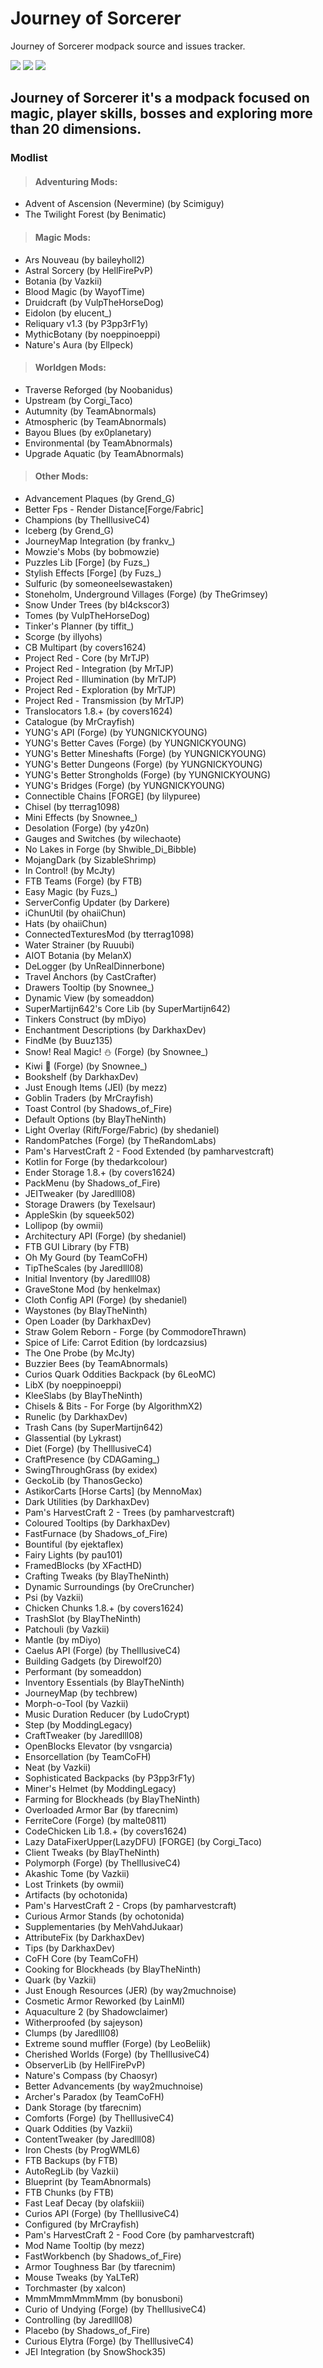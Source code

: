 # Journey of Sorcerer
Journey of Sorcerer modpack source and issues tracker.

[![](https://img.shields.io/badge/For%20Minecraft-1.16.5%20|%20Forge%20-blue?style=flat-square)](https://www.curseforge.com/minecraft/modpacks/journey-of-sorcerer/files)
[![](https://img.shields.io/badge/Requirements-4GB%20of%20RAM-blue?style=flat-square)](https://files.minecraftforge.net/net/minecraftforge/forge/)
![](https://img.shields.io/badge/Mods%20Loaded-201-blue?style=flat-square)

## **Journey of Sorcerer it's a modpack focused on magic, player skills, bosses and exploring more than 20 dimensions.**

### **Modlist**

>#### Adventuring Mods:

- Advent of Ascension (Nevermine) (by Scimiguy)
- The Twilight Forest (by Benimatic)

>#### Magic Mods:

- Ars Nouveau (by baileyholl2)
- Astral Sorcery (by HellFirePvP)
- Botania (by Vazkii)
- Blood Magic (by WayofTime)
- Druidcraft (by VulpTheHorseDog)
- Eidolon (by elucent_)
- Reliquary v1.3 (by P3pp3rF1y)
- MythicBotany (by noeppinoeppi)
- Nature's Aura (by Ellpeck)

>#### Worldgen Mods:

- Traverse Reforged (by Noobanidus)
- Upstream (by Corgi_Taco)
- Autumnity (by TeamAbnormals)
- Atmospheric (by TeamAbnormals)
- Bayou Blues (by ex0planetary)
- Environmental (by TeamAbnormals)
- Upgrade Aquatic (by TeamAbnormals)

>#### Other Mods:

- Advancement Plaques (by Grend_G)
- Better Fps - Render Distance[Forge/Fabric]
- Champions (by TheIllusiveC4)
- Iceberg (by Grend_G)
- JourneyMap Integration (by frankv_)
- Mowzie's Mobs (by bobmowzie)
- Puzzles Lib [Forge] (by Fuzs_)
- Stylish Effects [Forge] (by Fuzs_)
- Sulfuric (by someoneelsewastaken)
- Stoneholm, Underground Villages (Forge) (by TheGrimsey)
- Snow Under Trees (by bl4ckscor3)
- Tomes (by VulpTheHorseDog)
- Tinker's Planner (by tiffit_)
- Scorge (by illyohs)
- CB Multipart (by covers1624)
- Project Red - Core (by MrTJP)
- Project Red - Integration (by MrTJP)
- Project Red - Illumination (by MrTJP)
- Project Red - Exploration (by MrTJP)
- Project Red - Transmission (by MrTJP)
- Translocators 1.8.+ (by covers1624)
- Catalogue (by MrCrayfish)
- YUNG's API (Forge) (by YUNGNICKYOUNG)
- YUNG's Better Caves (Forge) (by YUNGNICKYOUNG)
- YUNG's Better Mineshafts (Forge) (by YUNGNICKYOUNG)
- YUNG's Better Dungeons (Forge) (by YUNGNICKYOUNG)
- YUNG's Better Strongholds (Forge) (by YUNGNICKYOUNG)
- YUNG's Bridges (Forge) (by YUNGNICKYOUNG)
- Connectible Chains [FORGE] (by lilypuree)
- Chisel (by tterrag1098)
- Mini Effects (by Snownee_)
- Desolation (Forge) (by y4z0n)
- Gauges and Switches (by wilechaote)
- No Lakes in Forge (by Shwible_Di_Bibble)
- MojangDark (by SizableShrimp)
- In Control! (by McJty)
- FTB Teams (Forge) (by FTB)
- Easy Magic (by Fuzs_)
- ServerConfig Updater (by Darkere)
- iChunUtil (by ohaiiChun)
- Hats (by ohaiiChun)
- ConnectedTexturesMod (by tterrag1098)
- Water Strainer (by Ruuubi)
- AIOT Botania (by MelanX)
- DeLogger (by UnRealDinnerbone)
- Travel Anchors (by CastCrafter)
- Drawers Tooltip (by Snownee_)
- Dynamic View (by someaddon)
- SuperMartijn642's Core Lib (by SuperMartijn642)
- Tinkers Construct (by mDiyo)
- Enchantment Descriptions (by DarkhaxDev)
- FindMe (by Buuz135)
- Snow! Real Magic! ⛄ (Forge) (by Snownee_)
- Kiwi 🥝 (Forge) (by Snownee_)
- Bookshelf (by DarkhaxDev)
- Just Enough Items (JEI) (by mezz)
- Goblin Traders (by MrCrayfish)
- Toast Control (by Shadows_of_Fire)
- Default Options (by BlayTheNinth)
- Light Overlay (Rift/Forge/Fabric) (by shedaniel)
- RandomPatches (Forge) (by TheRandomLabs)
- Pam's HarvestCraft 2 - Food Extended (by pamharvestcraft)
- Kotlin for Forge (by thedarkcolour)
- Ender Storage 1.8.+ (by covers1624)
- PackMenu (by Shadows_of_Fire)
- JEITweaker (by Jaredlll08)
- Storage Drawers (by Texelsaur)
- AppleSkin (by squeek502)
- Lollipop (by owmii)
- Architectury API (Forge) (by shedaniel)
- FTB GUI Library (by FTB)
- Oh My Gourd (by TeamCoFH)
- TipTheScales (by Jaredlll08)
- Initial Inventory (by Jaredlll08)
- GraveStone Mod (by henkelmax)
- Cloth Config API (Forge) (by shedaniel)
- Waystones (by BlayTheNinth)
- Open Loader (by DarkhaxDev)
- Straw Golem Reborn - Forge (by CommodoreThrawn)
- Spice of Life: Carrot Edition (by lordcazsius)
- The One Probe (by McJty)
- Buzzier Bees (by TeamAbnormals)
- Curios Quark Oddities Backpack (by 6LeoMC)
- LibX (by noeppinoeppi)
- KleeSlabs (by BlayTheNinth)
- Chisels & Bits - For Forge (by AlgorithmX2)
- Runelic (by DarkhaxDev)
- Trash Cans (by SuperMartijn642)
- Glassential (by Lykrast)
- Diet (Forge) (by TheIllusiveC4)
- CraftPresence (by CDAGaming_)
- SwingThroughGrass (by exidex)
- GeckoLib (by ThanosGecko)
- AstikorCarts [Horse Carts] (by MennoMax)
- Dark Utilities (by DarkhaxDev)
- Pam's HarvestCraft 2 - Trees (by pamharvestcraft)
- Coloured Tooltips (by DarkhaxDev)
- FastFurnace (by Shadows_of_Fire)
- Bountiful (by ejektaflex)
- Fairy Lights (by pau101)
- FramedBlocks (by XFactHD)
- Crafting Tweaks (by BlayTheNinth)
- Dynamic Surroundings (by OreCruncher)
- Psi (by Vazkii)
- Chicken Chunks 1.8.+ (by covers1624)
- TrashSlot (by BlayTheNinth)
- Patchouli (by Vazkii)
- Mantle (by mDiyo)
- Caelus API (Forge) (by TheIllusiveC4)
- Building Gadgets (by Direwolf20)
- Performant (by someaddon)
- Inventory Essentials (by BlayTheNinth)
- JourneyMap (by techbrew)
- Morph-o-Tool (by Vazkii)
- Music Duration Reducer (by LudoCrypt)
- Step (by ModdingLegacy)
- CraftTweaker (by Jaredlll08)
- OpenBlocks Elevator (by vsngarcia)
- Ensorcellation (by TeamCoFH)
- Neat (by Vazkii)
- Sophisticated Backpacks (by P3pp3rF1y)
- Miner's Helmet (by ModdingLegacy)
- Farming for Blockheads (by BlayTheNinth)
- Overloaded Armor Bar (by tfarecnim)
- FerriteCore (Forge) (by malte0811)
- CodeChicken Lib 1.8.+ (by covers1624)
- Lazy DataFixerUpper(LazyDFU) [FORGE] (by Corgi_Taco)
- Client Tweaks (by BlayTheNinth)
- Polymorph (Forge) (by TheIllusiveC4)
- Akashic Tome (by Vazkii)
- Lost Trinkets (by owmii)
- Artifacts (by ochotonida)
- Pam's HarvestCraft 2 - Crops (by pamharvestcraft)
- Curious Armor Stands (by ochotonida)
- Supplementaries (by MehVahdJukaar)
- AttributeFix (by DarkhaxDev)
- Tips (by DarkhaxDev)
- CoFH Core (by TeamCoFH)
- Cooking for Blockheads (by BlayTheNinth)
- Quark (by Vazkii)
- Just Enough Resources (JER) (by way2muchnoise)
- Cosmetic Armor Reworked (by LainMI)
- Aquaculture 2 (by Shadowclaimer)
- Witherproofed (by sajeyson)
- Clumps (by Jaredlll08)
- Extreme sound muffler (Forge) (by LeoBeliik)
- Cherished Worlds (Forge) (by TheIllusiveC4)
- ObserverLib (by HellFirePvP)
- Nature's Compass (by Chaosyr)
- Better Advancements (by way2muchnoise)
- Archer's Paradox (by TeamCoFH)
- Dank Storage (by tfarecnim)
- Comforts (Forge) (by TheIllusiveC4)
- Quark Oddities (by Vazkii)
- ContentTweaker (by Jaredlll08)
- Iron Chests (by ProgWML6)
- FTB Backups (by FTB)
- AutoRegLib (by Vazkii)
- Blueprint (by TeamAbnormals)
- FTB Chunks (by FTB)
- Fast Leaf Decay (by olafskiii)
- Curios API (Forge) (by TheIllusiveC4)
- Configured (by MrCrayfish)
- Pam's HarvestCraft 2 - Food Core (by pamharvestcraft)
- Mod Name Tooltip (by mezz)
- FastWorkbench (by Shadows_of_Fire)
- Armor Toughness Bar (by tfarecnim)
- Mouse Tweaks (by YaLTeR)
- Torchmaster (by xalcon)
- MmmMmmMmmMmm (by bonusboni)
- Curio of Undying (Forge) (by TheIllusiveC4)
- Controlling (by Jaredlll08)
- Placebo (by Shadows_of_Fire)
- Curious Elytra (Forge) (by TheIllusiveC4)
- JEI Integration (by SnowShock35)
